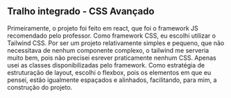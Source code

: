 ## Tralho integrado - CSS Avançado

Primeiramente, o projeto foi feito em react, que foi o framework JS recomendado pelo professor. Como framework CSS, eu escolhi utilizar o Tailwind CSS. Por ser um projeto relativamente simples e pequeno, que não necessitava de nenhum componente complexo, o tailwind me serveria muito bem, pois não precisei esrever praticamente nenhum CSS. Apenas usei as classes disponibilizadas pelo framework. Como estratégia de estruturação de layout, escolhi o flexbox, pois os elementos em que eu pensei, estão igualmente espaçados e alinhados, facilitando, para mim, a construção do projeto.
